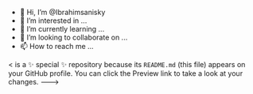 - 👋 Hi, I’m @Ibrahimsanisky
- 👀 I’m interested in ...
- 🌱 I’m currently learning ...
- 💞️ I’m looking to collaborate on ...
- 📫 How to reach me ...

< is a ✨ special ✨ repository because its `README.md` (this file) appears on your GitHub profile.
You can click the Preview link to take a look at your changes.
--->
